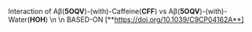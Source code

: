 Interaction of Aβ(**5OQV**)-(with)-Caffeine(**CFF**) vs Aβ(**5OQV**)-(with)-Water(**HOH**)
\n
\n
BASED-ON [**https://doi.org/10.1039/C9CP04162A**]
